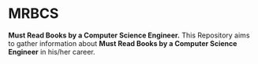 # MRBCS
**Must Read Books by a Computer Science Engineer.**
This Repository aims to gather information about **Must Read Books by a Computer Science Engineer** in his/her career.
